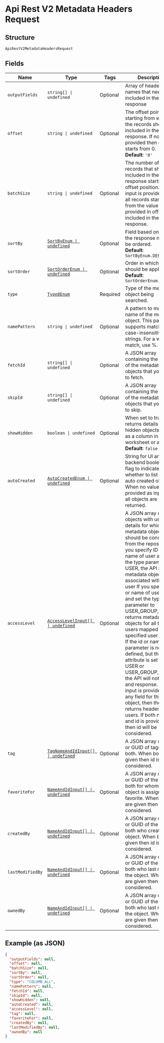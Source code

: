 
# Api Rest V2 Metadata Headers Request

## Structure

`ApiRestV2MetadataHeadersRequest`

## Fields

| Name | Type | Tags | Description |
|  --- | --- | --- | --- |
| `outputFields` | `string[] \| undefined` | Optional | Array of header field names that need to be included in the header response |
| `offset` | `string \| undefined` | Optional | The offset point, starting from where the records should be included in the response. If no input is provided then offset starts from 0.<br>**Default**: `'0'` |
| `batchSize` | `string \| undefined` | Optional | The number of records that should be included in the response starting from offset position. If no input is provided, then all records starting from the value provided in offset is included in the response. |
| `sortBy` | [`SortByEnum \| undefined`](/doc/models/sort-by-enum.md) | Optional | Field based on which the response needs to be ordered.<br>**Default**: `SortByEnum.DEFAULT` |
| `sortOrder` | [`SortOrderEnum \| undefined`](/doc/models/sort-order-enum.md) | Optional | Order in which sortBy should be applied.<br>**Default**: `SortOrderEnum.DEFAULT` |
| `type` | [`Type8Enum`](/doc/models/type-8-enum.md) | Required | Type of the metadata object being searched. |
| `namePattern` | `string \| undefined` | Optional | A pattern to match the name of the metadata object. This parameter supports matching case-insensitive strings. For a wildcard match, use %. |
| `fetchId` | `string[] \| undefined` | Optional | A JSON array containing the GUIDs of the metadata objects that you want to fetch. |
| `skipId` | `string[] \| undefined` | Optional | A JSON array containing the GUIDs of the metadata objects that you want to skip. |
| `showHidden` | `boolean \| undefined` | Optional | When set to true, returns details of the hidden objects, such as a column in a worksheet or a table.<br>**Default**: `false` |
| `autoCreated` | [`AutoCreatedEnum \| undefined`](/doc/models/auto-created-enum.md) | Optional | String for UI and backend boolean- A flag to indicate whether to list only the auto created objects. When no value is provided as input then all objects are returned. |
| `accessLevel` | [`AccessLevelInput[] \| undefined`](/doc/models/access-level-input.md) | Optional | A JSON array of objects with user details for which the metadata objects should be considered from the repository If you specify ID or name of user and set the type parameter to USER, the API returns metadata objects associated with the user If you specify ID or name of user group and set the type parameter to USER_GROUP, the API returns metadata objects for all the users mapped to the specified user group. If the id or name parameter is not defined, but the type attribute is set to USER or USER_GROUP, then the API will not return and response. If no input is provided for any field for this object, then the API returns headers for all users. If both name and id is provided, then id will be considered. |
| `tag` | [`TagNameAndIdInput[] \| undefined`](/doc/models/tag-name-and-id-input.md) | Optional | A JSON array of name or GUID of tags or both. When both are given then id is considered. |
| `favoriteFor` | [`NameAndIdInput[] \| undefined`](/doc/models/name-and-id-input.md) | Optional | A JSON array of name or GUID of the user or both for whom the object is assigned as favorite. When both are given then id is considered. |
| `createdBy` | [`NameAndIdInput[] \| undefined`](/doc/models/name-and-id-input.md) | Optional | A JSON array of name or GUID of the user or both who created the object. When both are given then id is considered. |
| `lastModifiedBy` | [`NameAndIdInput[] \| undefined`](/doc/models/name-and-id-input.md) | Optional | A JSON array of name or GUID of the user or both who last modified the object. When both are given then id is considered. |
| `ownedBy` | [`NameAndIdInput[] \| undefined`](/doc/models/name-and-id-input.md) | Optional | A JSON array of name or GUID of the user or both who last modified the object. When both are given then id is considered. |

## Example (as JSON)

```json
{
  "outputFields": null,
  "offset": null,
  "batchSize": null,
  "sortBy": null,
  "sortOrder": null,
  "type": "COLUMN_ALL",
  "namePattern": null,
  "fetchId": null,
  "skipId": null,
  "showHidden": null,
  "autoCreated": null,
  "accessLevel": null,
  "tag": null,
  "favoriteFor": null,
  "createdBy": null,
  "lastModifiedBy": null,
  "ownedBy": null
}
```

